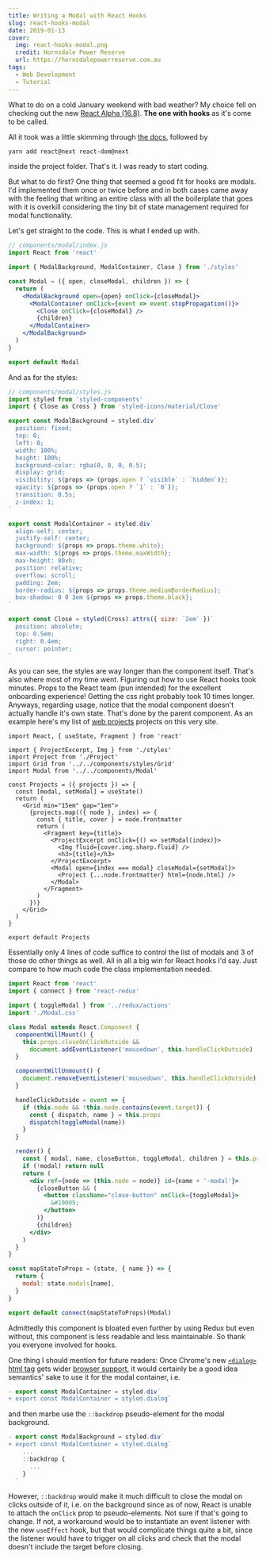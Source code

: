 ```yaml
---
title: Writing a Modal with React Hooks
slug: react-hooks-modal
date: 2019-01-13
cover:
  img: react-hooks-modal.png
  credit: Hornsdale Power Reserve
  url: https://hornsdalepowerreserve.com.au
tags:
  - Web Development
  - Tutorial
---
```


What to do on a cold January weekend with bad weather? My choice fell on checking out the new [React Alpha (16.8)](https://reactjs.org/blog/2018/11/27/react-16-roadmap.html#react-16x-q1-2019-the-one-with-hooks). **The one with hooks** as it's come to be called.

All it took was a little skimming through [the docs](https://reactjs.org/docs/hooks-intro.html), followed by

```sh
yarn add react@next react-dom@next
```

inside the project folder. That's it. I was ready to start coding.

But what to do first? One thing that seemed a good fit for hooks are modals. I'd implemented them once or twice before and in both cases came away with the feeling that writing an entire class with all the boilerplate that goes with it is overkill considering the tiny bit of state management required for modal functionality.

Let's get straight to the code. This is what I ended up with.

```jsx
// components/modal/index.js
import React from 'react'

import { ModalBackground, ModalContainer, Close } from './styles'

const Modal = ({ open, closeModal, children }) => {
  return (
    <ModalBackground open={open} onClick={closeModal}>
      <ModalContainer onClick={event => event.stopPropagation()}>
        <Close onClick={closeModal} />
        {children}
      </ModalContainer>
    </ModalBackground>
  )
}

export default Modal
```

And as for the styles:

```js
// components/modal/styles.js
import styled from 'styled-components'
import { Close as Cross } from 'styled-icons/material/Close'

export const ModalBackground = styled.div`
  position: fixed;
  top: 0;
  left: 0;
  width: 100%;
  height: 100%;
  background-color: rgba(0, 0, 0, 0.5);
  display: grid;
  visibility: ${props => (props.open ? `visible` : `hidden`)};
  opacity: ${props => (props.open ? `1` : `0`)};
  transition: 0.5s;
  z-index: 1;
`

export const ModalContainer = styled.div`
  align-self: center;
  justify-self: center;
  background: ${props => props.theme.white};
  max-width: ${props => props.theme.maxWidth};
  max-height: 80vh;
  position: relative;
  overflow: scroll;
  padding: 2em;
  border-radius: ${props => props.theme.mediumBorderRadius};
  box-shadow: 0 0 3em ${props => props.theme.black};
`

export const Close = styled(Cross).attrs({ size: `2em` })`
  position: absolute;
  top: 0.5em;
  right: 0.4em;
  cursor: pointer;
`
```

As you can see, the styles are way longer than the component itself. That's also where most of my time went. Figuring out how to use React hooks took minutes. Props to the React team (pun intended) for the excellent onboarding experience! Getting the css right probably took 10 times longer. Anyways, regarding usage, notice that the modal component doesn't actually handle it's own state. That's done by the parent component. As an example here's my list of [web projects](/web) projects on this very site.

```jsx{1,9,16,20}
import React, { useState, Fragment } from 'react'

import { ProjectExcerpt, Img } from './styles'
import Project from './Project'
import Grid from '../../components/styles/Grid'
import Modal from '../../components/Modal'

const Projects = ({ projects }) => {
  const [modal, setModal] = useState()
  return (
    <Grid min="15em" gap="1em">
      {projects.map(({ node }, index) => {
        const { title, cover } = node.frontmatter
        return (
          <Fragment key={title}>
            <ProjectExcerpt onClick={() => setModal(index)}>
              <Img fluid={cover.img.sharp.fluid} />
              <h3>{title}</h3>
            </ProjectExcerpt>
            <Modal open={index === modal} closeModal={setModal}>
              <Project {...node.frontmatter} html={node.html} />
            </Modal>
          </Fragment>
        )
      })}
    </Grid>
  )
}

export default Projects
```

Essentially only 4 lines of code suffice to control the list of modals and 3 of those do other things as well. All in all a big win for React hooks I'd say. Just compare to how much code the class implementation needed.

```jsx
import React from 'react'
import { connect } from 'react-redux'

import { toggleModal } from '../redux/actions'
import './Modal.css'

class Modal extends React.Component {
  componentWillMount() {
    this.props.closeOnClickOutside &&
      document.addEventListener('mousedown', this.handleClickOutside)
  }

  componentWillUnmount() {
    document.removeEventListener('mousedown', this.handleClickOutside)
  }

  handleClickOutside = event => {
    if (this.node && !this.node.contains(event.target)) {
      const { dispatch, name } = this.props
      dispatch(toggleModal(name))
    }
  }

  render() {
    const { modal, name, closeButton, toggleModal, children } = this.props
    if (!modal) return null
    return (
      <div ref={node => (this.node = node)} id={name + '-modal'}>
        {closeButton && (
          <button className="close-button" onClick={toggleModal}>
            &#10005;
          </button>
        )}
        {children}
      </div>
    )
  }
}

const mapStateToProps = (state, { name }) => {
  return {
    modal: state.modals[name],
  }
}

export default connect(mapStateToProps)(Modal)
```

Admittedly this component is bloated even further by using Redux but even without, this component is less readable and less maintainable. So thank you everyone involved for hooks.

One thing I should mention for future readers: Once Chrome's new [`<dialog>` html tag](https://developer.mozilla.org/en-US/docs/Web/HTML/Element/dialog) gets wider [browser support](https://caniuse.com/#feat=dialog), it would certainly be a good idea semantics' sake to use it for the modal container, i.e.

```js
- export const ModalContainer = styled.div`
+ export const ModalContainer = styled.dialog`
```

and then marbe use the `::backdrop` pseudo-element for the modal background.

```js
- export const ModalBackground = styled.div`
+ export const ModalContainer = styled.dialog`
    ...
    ::backdrop {
      ...
    }
  `
```

However, `::backdrop` would make it much difficult to close the modal on clicks outside of it, i.e. on the background since as of now, React is unable to attach the `onClick` prop to pseudo-elements. Not sure if that's going to change. If not, a workaround would be to instantiate an event listener with the new `useEffect` hook, but that would complicate things quite a bit, since the listener would have to trigger on all clicks and check that the modal doesn't include the target before closing.
